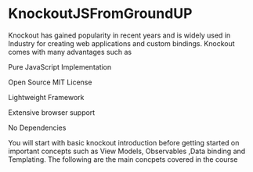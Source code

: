 # KnockoutJSFromGroundUP
Knockout has gained popularity in recent years and is widely used in Industry for creating web applications and custom bindings. Knockout comes with many advantages such as

Pure JavaScript Implementation

Open Source MIT License

Lightweight Framework

Extensive browser support

No Dependencies

You will start with basic knockout introduction before getting started on important concepts such as View Models, Observables ,Data binding and Templating. The following are the main concpets covered in the course
